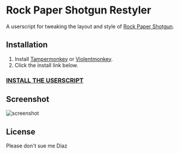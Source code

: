 # Rock Paper Shotgun Restyler

A userscript for tweaking the layout and style of [Rock Paper Shotgun](http://www.rockpapershotgun.com/).

## Installation

1.  Install [Tampermonkey](http://tampermonkey.net/) or [Violentmonkey](https://violentmonkey.github.io/get-it/).
2.  Click the install link below.

### [**INSTALL THE USERSCRIPT**](https://github.com/Amstrad00/rps-restyler-darker/raw/master/rps-restyler.user.js)

## Screenshot

![screenshot](https://raw.githubusercontent.com/Amstrad00/rps-restyler-darker/master/screenshot.png)

## License
Please don't sue me Diaz
